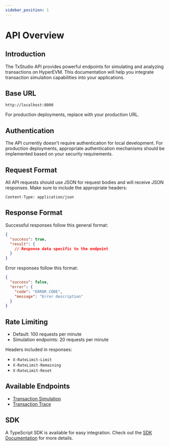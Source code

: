 ```yaml
---
sidebar_position: 1
---
```


# API Overview

## Introduction

The TxStudio API provides powerful endpoints for simulating and analyzing transactions on HyperEVM. This documentation will help you integrate transaction simulation capabilities into your applications.

## Base URL

```
http://localhost:8000
```

For production deployments, replace with your production URL.

## Authentication

The API currently doesn't require authentication for local development. For production deployments, appropriate authentication mechanisms should be implemented based on your security requirements.

## Request Format

All API requests should use JSON for request bodies and will receive JSON responses. Make sure to include the appropriate headers:

```http
Content-Type: application/json
```

## Response Format

Successful responses follow this general format:

```json
{
  "success": true,
  "result": {
    // Response data specific to the endpoint
  }
}
```

Error responses follow this format:

```json
{
  "success": false,
  "error": {
    "code": "ERROR_CODE",
    "message": "Error description"
  }
}
```

## Rate Limiting

- Default: 100 requests per minute
- Simulation endpoints: 20 requests per minute

Headers included in responses:
- `X-RateLimit-Limit`
- `X-RateLimit-Remaining`
- `X-RateLimit-Reset`

## Available Endpoints

- [Transaction Simulation](./simulation)
- [Transaction Trace](./trace)

## SDK

A TypeScript SDK is available for easy integration. Check out the [SDK Documentation](./sdk) for more details.
